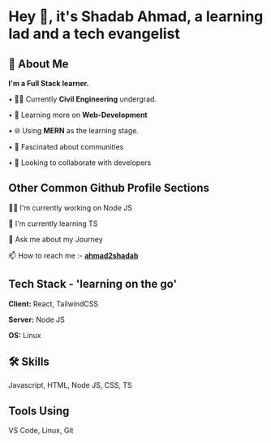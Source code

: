 # Hey 👋, it's Shadab Ahmad, a learning lad and a tech evangelist

## 🚀 About Me

**I'm a Full Stack learner.**

• 👨‍💻 Currently **Civil Engineering** undergrad.

• 🌱 Learning more on **Web-Development**

• 🌐 Using **MERN** as the learning stage.

• 👥 Fascinated about communities

• 🤝 Looking to collaborate with developers

## Other Common Github Profile Sections

👩‍💻 I'm currently working on Node JS

🧠 I'm currently learning TS

💬 Ask me about my Journey

📫 How to reach me :- **[ahmad2shadab](https://github.com/ahmad2shadab)**

## Tech Stack - 'learning on the go'

**Client:** React, TailwindCSS

**Server:** Node JS

**OS:** Linux

## 🛠 Skills

Javascript, HTML, Node JS, CSS, TS

## Tools Using

VS Code, Linux, Git
